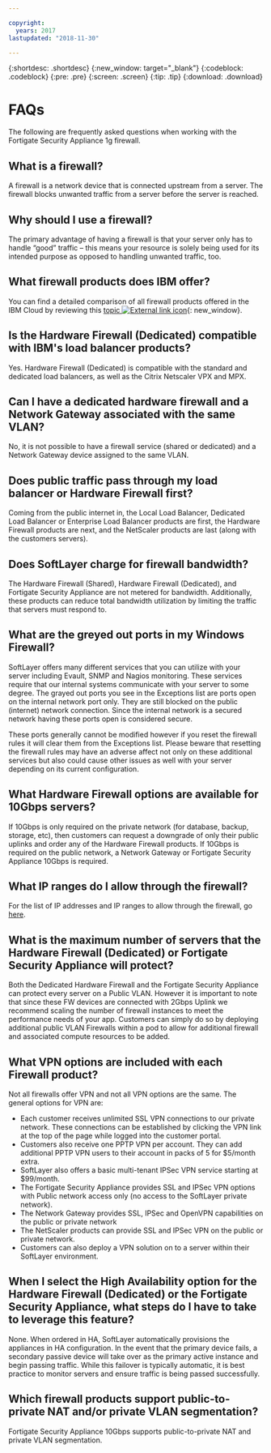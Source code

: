 ```yaml
---

copyright:
  years: 2017
lastupdated: "2018-11-30"

---
```


{:shortdesc: .shortdesc}
{:new_window: target="_blank"}
{:codeblock: .codeblock}
{:pre: .pre}
{:screen: .screen}
{:tip: .tip}
{:download: .download}

# FAQs
The following are frequently asked questions when working with the Fortigate Security Appliance 1g firewall.

## What is a firewall?

A firewall is a network device that is connected upstream from a server. The firewall blocks unwanted traffic from a server before the server is reached.

## Why should I use a firewall?

The primary advantage of having a firewall is that your server only has to handle “good” traffic – this means your resource is solely being used for its intended purpose as opposed to handling unwanted traffic, too.

## What firewall products does IBM offer?
You can find a detailed comparison of all firewall products offered in the IBM Cloud by reviewing this [topic ![External link icon](../../icons/launch-glyph.svg "External link icon")](../../infrastructure/fortigate-10g/explore-firewalls.html#explore-firewalls){: new_window}. 

## Is the Hardware Firewall (Dedicated) compatible with IBM's load balancer products?

Yes. Hardware Firewall (Dedicated) is compatible with the standard and dedicated load balancers, as well as the Citrix Netscaler VPX and MPX.

## Can I have a dedicated hardware firewall and a Network Gateway associated with the same VLAN?

No, it is not possible to have a firewall service (shared or dedicated) and a Network Gateway device assigned to the same VLAN. 

## Does public traffic pass through my load balancer or Hardware Firewall first?

Coming from the public internet in, the Local Load Balancer, Dedicated Load Balancer or Enterprise Load Balancer products are first, the Hardware Firewall products are next, and the NetScaler products are last (along with the customers servers).

## Does SoftLayer charge for firewall bandwidth?

The Hardware Firewall (Shared), Hardware Firewall (Dedicated), and Fortigate Security Appliance are not metered for bandwidth.  Additionally, these products can reduce total bandwidth utilization by limiting the traffic that servers must respond to.

## What are the greyed out ports in my Windows Firewall?

SoftLayer offers many different services that you can utilize with your server including Evault, SNMP and Nagios monitoring. These services require that our internal systems communicate with your server to some degree. The grayed out ports you see in the Exceptions list are ports open on the internal network port only. They are still blocked on the public (internet) network connection. Since the internal network is a secured network having these ports open is considered secure.

These ports generally cannot be modified however if you reset the firewall rules it will clear them from the Exceptions list. Please beware that resetting the firewall rules may have an adverse affect not only on these additional services but also could cause other issues as well with your server depending on its current configuration.

## What Hardware Firewall options are available for 10Gbps servers?

If 10Gbps is only required on the private network (for database, backup, storage, etc), then customers can request a downgrade of only their public uplinks and order any of the Hardware Firewall products. If 10Gbps is required on the public network, a Network Gateway or Fortigate Security Appliance 10Gbps is required.

## What IP ranges do I allow through the firewall?

For the list of IP addresses and IP ranges to allow through the firewall, go [here](ips.html). 

## What is the maximum number of servers that the Hardware Firewall (Dedicated) or Fortigate Security Appliance will protect?

Both the Dedicated Hardware Firewall and the Fortigate Security Appliance can protect every server on a Public VLAN.  However it is important to note that since these FW devices are connected with 2Gbps Uplink we recommend scaling the number of firewall instances to meet the performance needs of your app. Customers can simply do so by deploying additional public VLAN Firewalls within a pod to allow for additional firewall and associated compute resources to be added.

## What VPN options are included with each Firewall product?

Not all firewalls offer VPN and not all VPN options are the same.  The general options for VPN are:

* Each customer receives unlimited SSL VPN connections to our private network. These connections can be established by clicking the VPN link at the top of the page while logged into the customer portal.
* Customers also receive one PPTP VPN per account. They can add additional PPTP VPN users to their account in packs of 5 for $5/month extra.
* SoftLayer also offers a basic multi-tenant IPSec VPN service starting at $99/month.
* The Fortigate Security Appliance provides SSL and IPSec VPN options with Public network access only (no access to the SoftLayer private network).
* The Network Gateway provides SSL, IPSec and OpenVPN capabilities on the public or private network
* The NetScaler products can provide SSL and IPSec VPN on the public or private network.
* Customers can also deploy a VPN solution on to a server within their SoftLayer environment.

## When I select the High Availability option for the Hardware Firewall (Dedicated) or the Fortigate Security Appliance, what steps do I have to take to leverage this feature?

None. When ordered in HA, SoftLayer automatically provisions the appliances in HA configuration.  In the event that the primary device fails, a secondary passive device will take over as the primary active instance and begin passing traffic.  While this failover is typically automatic, it is best practice to monitor servers and ensure traffic is being passed successfully.

## Which firewall products support public-to-private NAT and/or private VLAN segmentation?

Fortigate Security Appliance 10Gbps supports public-to-private NAT and private VLAN segmentation. 
